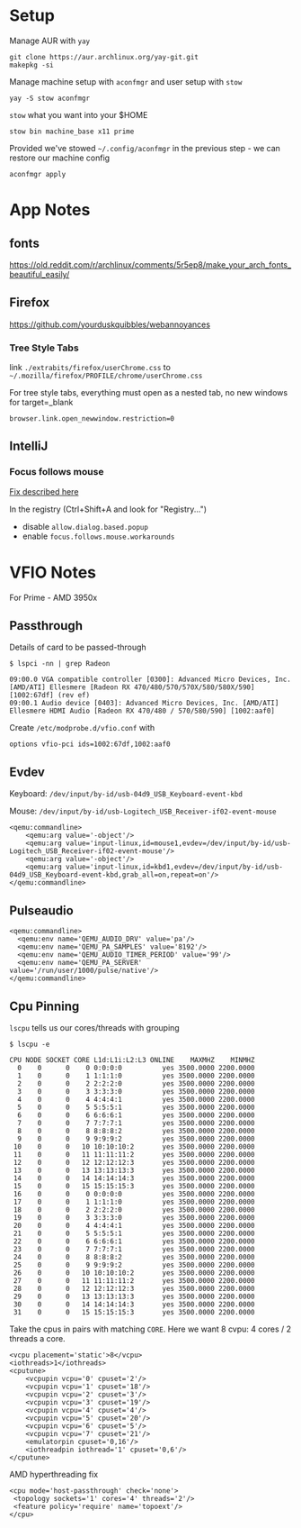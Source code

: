 # Setup

Manage AUR with `yay`

    git clone https://aur.archlinux.org/yay-git.git
    makepkg -si

Manage machine setup with `aconfmgr` and user setup with `stow`

    yay -S stow aconfmgr

`stow` what you want into your $HOME

    stow bin machine_base x11 prime

Provided we've stowed `~/.config/aconfmgr` in the previous step - we can restore our machine config

    aconfmgr apply



# App Notes

## fonts

https://old.reddit.com/r/archlinux/comments/5r5ep8/make_your_arch_fonts_beautiful_easily/

## Firefox

https://github.com/yourduskquibbles/webannoyances

### Tree Style Tabs

link `./extrabits/firefox/userChrome.css` to `~/.mozilla/firefox/PROFILE/chrome/userChrome.css`

For tree style tabs, everything must open as a nested tab, no new windows for target=_blank
    
    browser.link.open_newwindow.restriction=0

## IntelliJ 


### Focus follows mouse

[Fix described here](https://youtrack.jetbrains.com/issue/IDEA-112015#comment=27-1324403)

In the registry  (Ctrl+Shift+A and look for "Registry...")

 - disable `allow.dialog.based.popup`
 - enable `focus.follows.mouse.workarounds`

# VFIO Notes

For Prime - AMD 3950x

## Passthrough

Details of card to be passed-through

    $ lspci -nn | grep Radeon
    
    09:00.0 VGA compatible controller [0300]: Advanced Micro Devices, Inc. [AMD/ATI] Ellesmere [Radeon RX 470/480/570/570X/580/580X/590] [1002:67df] (rev ef)
    09:00.1 Audio device [0403]: Advanced Micro Devices, Inc. [AMD/ATI] Ellesmere HDMI Audio [Radeon RX 470/480 / 570/580/590] [1002:aaf0]


Create `/etc/modprobe.d/vfio.conf` with

    options vfio-pci ids=1002:67df,1002:aaf0


## Evdev

Keyboard: `/dev/input/by-id/usb-04d9_USB_Keyboard-event-kbd`

Mouse: `/dev/input/by-id/usb-Logitech_USB_Receiver-if02-event-mouse`


    <qemu:commandline>
        <qemu:arg value='-object'/>
        <qemu:arg value='input-linux,id=mouse1,evdev=/dev/input/by-id/usb-Logitech_USB_Receiver-if02-event-mouse'/>
        <qemu:arg value='-object'/>
        <qemu:arg value='input-linux,id=kbd1,evdev=/dev/input/by-id/usb-04d9_USB_Keyboard-event-kbd,grab_all=on,repeat=on'/>
    </qemu:commandline>


## Pulseaudio

    <qemu:commandline>
      <qemu:env name='QEMU_AUDIO_DRV' value='pa'/>
      <qemu:env name='QEMU_PA_SAMPLES' value='8192'/>
      <qemu:env name='QEMU_AUDIO_TIMER_PERIOD' value='99'/>
      <qemu:env name='QEMU_PA_SERVER' value='/run/user/1000/pulse/native'/>
    </qemu:commandline>


## Cpu Pinning

`lscpu` tells us our cores/threads with grouping

    $ lscpu -e
    
    CPU NODE SOCKET CORE L1d:L1i:L2:L3 ONLINE    MAXMHZ    MINMHZ
      0    0      0    0 0:0:0:0          yes 3500.0000 2200.0000
      1    0      0    1 1:1:1:0          yes 3500.0000 2200.0000
      2    0      0    2 2:2:2:0          yes 3500.0000 2200.0000
      3    0      0    3 3:3:3:0          yes 3500.0000 2200.0000
      4    0      0    4 4:4:4:1          yes 3500.0000 2200.0000
      5    0      0    5 5:5:5:1          yes 3500.0000 2200.0000
      6    0      0    6 6:6:6:1          yes 3500.0000 2200.0000
      7    0      0    7 7:7:7:1          yes 3500.0000 2200.0000
      8    0      0    8 8:8:8:2          yes 3500.0000 2200.0000
      9    0      0    9 9:9:9:2          yes 3500.0000 2200.0000
     10    0      0   10 10:10:10:2       yes 3500.0000 2200.0000
     11    0      0   11 11:11:11:2       yes 3500.0000 2200.0000
     12    0      0   12 12:12:12:3       yes 3500.0000 2200.0000
     13    0      0   13 13:13:13:3       yes 3500.0000 2200.0000
     14    0      0   14 14:14:14:3       yes 3500.0000 2200.0000
     15    0      0   15 15:15:15:3       yes 3500.0000 2200.0000
     16    0      0    0 0:0:0:0          yes 3500.0000 2200.0000
     17    0      0    1 1:1:1:0          yes 3500.0000 2200.0000
     18    0      0    2 2:2:2:0          yes 3500.0000 2200.0000
     19    0      0    3 3:3:3:0          yes 3500.0000 2200.0000
     20    0      0    4 4:4:4:1          yes 3500.0000 2200.0000
     21    0      0    5 5:5:5:1          yes 3500.0000 2200.0000
     22    0      0    6 6:6:6:1          yes 3500.0000 2200.0000
     23    0      0    7 7:7:7:1          yes 3500.0000 2200.0000
     24    0      0    8 8:8:8:2          yes 3500.0000 2200.0000
     25    0      0    9 9:9:9:2          yes 3500.0000 2200.0000
     26    0      0   10 10:10:10:2       yes 3500.0000 2200.0000
     27    0      0   11 11:11:11:2       yes 3500.0000 2200.0000
     28    0      0   12 12:12:12:3       yes 3500.0000 2200.0000
     29    0      0   13 13:13:13:3       yes 3500.0000 2200.0000
     30    0      0   14 14:14:14:3       yes 3500.0000 2200.0000
     31    0      0   15 15:15:15:3       yes 3500.0000 2200.0000


Take the cpus in pairs with matching `CORE`. Here we want 8 cvpu: 4 cores / 2 threads a core.

    <vcpu placement='static'>8</vcpu>
    <iothreads>1</iothreads>
    <cputune>
        <vcpupin vcpu='0' cpuset='2'/>
        <vcpupin vcpu='1' cpuset='18'/>
        <vcpupin vcpu='2' cpuset='3'/>
        <vcpupin vcpu='3' cpuset='19'/>
        <vcpupin vcpu='4' cpuset='4'/>
        <vcpupin vcpu='5' cpuset='20'/>
        <vcpupin vcpu='6' cpuset='5'/>
        <vcpupin vcpu='7' cpuset='21'/>
        <emulatorpin cpuset='0,16'/>
        <iothreadpin iothread='1' cpuset='0,6'/>
    </cputune>

AMD hyperthreading fix

    <cpu mode='host-passthrough' check='none'>
     <topology sockets='1' cores='4' threads='2'/>
     <feature policy='require' name='topoext'/>
    </cpu>
    